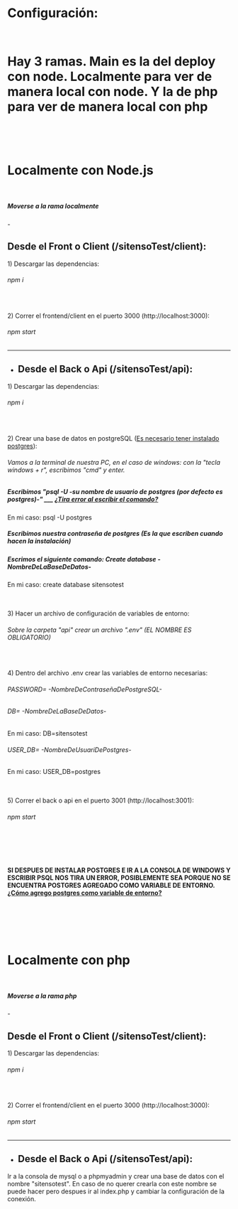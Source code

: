 # Configuración:
<br/>
  <h1>Hay 3 ramas. Main es la del deploy con node. Localmente para ver de manera local con node. Y la de php para ver de manera local con php</h1>

  <br/>
  <br/>
  <br/>
  <h1>Localmente con Node.js</h1>
  <br/>
  <h5>Moverse a la rama localmente</h5>
- <h2>Desde el Front o Client (/sitensoTest/client):</h2>

 <p>1) Descargar las dependencias:</p>
 <h6>npm i</h6>
 <br/>
 <p>2) Correr el frontend/client en el puerto 3000 (http://localhost:3000):</p>
 <h6>npm start</h6>
 
 <hr/>
 
 - <h2>Desde el Back o Api (/sitensoTest/api):</h2>
 <p>1) Descargar las dependencias:</p>
 <h6>npm i</h6>
 <br/>
 <p>2) Crear una base de datos en postgreSQL (<a href="https://www.postgresql.org/download/">Es necesario tener instalado postgres</a>):</p>
 <h6>Vamos a la terminal de nuestra PC, en el caso de windows: con la "tecla windows + r", escribimos "cmd" y enter.</h6>
 <h5>Escribimos "psql -U -su nombre de usuario de postgres (por defecto es postgres)-" ___ <a href="#error">¿Tira error al escribir el comando?</a></h5>
 <span>En mi caso: psql -U postgres</span>
 <h5>Escribimos nuestra contraseña de postgres (Es la que escriben cuando hacen la instalación)</h5>
 <h5>Escrimos el siguiente comando: Create database -NombreDeLaBaseDeDatos-</h5>
 <span>En mi caso: create database sitensotest</span>
 <br/>
 <br/>
 <br/>
 <p>3) Hacer un archivo de configuración de variables de entorno:</p>
 <h6>Sobre la carpeta "api" crear un archivo ".env"  (EL NOMBRE ES OBLIGATORIO)</h6>
 <br/>
 <p>4) Dentro del archivo .env crear las variables de entorno necesarias:</p>
 <h6>PASSWORD= -NombreDeContraseñaDePostgreSQL- </h6>
 <h6/>DB= -NombreDeLaBaseDeDatos-</h6>
 <span>En mi caso: DB=sitensotest</span>
 <h6/>USER_DB= -NombreDeUsuariDePostgres-</h6>
 <span>En mi caso: USER_DB=postgres</span>
 <br/>
 <br/>
 <br/>
 <p>5) Correr el back o api en el puerto 3001 (http://localhost:3001):</p>
 <h6/>npm start</h6>
 <br/>
 <br/>
 <br/>
 <h4 id="error">SI DESPUES DE INSTALAR POSTGRES E IR A LA CONSOLA DE WINDOWS Y ESCRIBIR PSQL NOS TIRA UN ERROR, POSIBLEMENTE SEA PORQUE NO SE ENCUENTRA POSTGRES AGREGADO COMO VARIABLE DE ENTORNO. <a href="https://remot-technologies.com/como-anadir-postgresql-a-las-variables-de-entorno-de-windows-10/">¿Cómo agrego postgres como variable de entorno?<a/></h4>
 <br/>
 <br/>
 <br/>
 <br/>
 <h1>Localmente con php</h1>
 <br/>
  <h5>Moverse a la rama php</h5>
- <h2>Desde el Front o Client (/sitensoTest/client):</h2>

 <p>1) Descargar las dependencias:</p>
 <h6>npm i</h6>
 <br/>
 <p>2) Correr el frontend/client en el puerto 3000 (http://localhost:3000):</p>
 <h6>npm start</h6>
 
 <hr/>
 
 - <h2>Desde el Back o Api (/sitensoTest/api):</h2>
 <p>Ir a la consola de mysql o a phpmyadmin y crear una base de datos con el nombre "sitensotest". En caso de no querer crearla con este nombre se puede hacer pero despues ir al index.php y cambiar la configuración de la conexión.</p>
